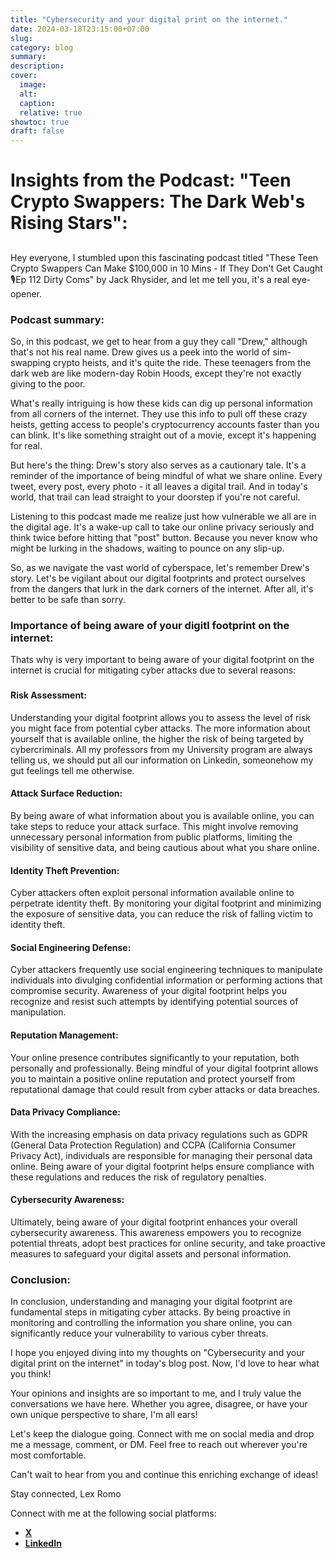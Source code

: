 ```yaml
---
title: "Cybersecurity and your digital print on the internet."
date: 2024-03-18T23:15:00+07:00
slug: 
category: blog 
summary:
description: 
cover:
  image:    
  alt:
  caption: 
  relative: true
showtoc: true
draft: false
---
```


# Insights from the Podcast: "Teen Crypto Swappers: The Dark Web's Rising Stars":
 
##
Hey everyone, I stumbled upon this fascinating podcast titled "These Teen Crypto Swappers Can Make $100,000 in 10 Mins - If They Don't Get Caught🎙Ep 112 Dirty Coms" by Jack Rhysider, and let me tell you, it's a real eye-opener.
### Podcast summary:
So, in this podcast, we get to hear from a guy they call "Drew," although that's not his real name. Drew gives us a peek into the world of sim-swapping crypto heists, and it's quite the ride. These teenagers from the dark web are like modern-day Robin Hoods, except they're not exactly giving to the poor.

What's really intriguing is how these kids can dig up personal information from all corners of the internet. They use this info to pull off these crazy heists, getting access to people's cryptocurrency accounts faster than you can blink. It's like something straight out of a movie, except it's happening for real.

But here's the thing: Drew's story also serves as a cautionary tale. It's a reminder of the importance of being mindful of what we share online. Every tweet, every post, every photo - it all leaves a digital trail. And in today's world, that trail can lead straight to your doorstep if you're not careful.

Listening to this podcast made me realize just how vulnerable we all are in the digital age. It's a wake-up call to take our online privacy seriously and think twice before hitting that "post" button. Because you never know who might be lurking in the shadows, waiting to pounce on any slip-up.

So, as we navigate the vast world of cyberspace, let's remember Drew's story. Let's be vigilant about our digital footprints and protect ourselves from the dangers that lurk in the dark corners of the internet. After all, it's better to be safe than sorry.
### Importance of being aware of your digitl footprint on the internet:
Thats why is very important to being aware of your digital footprint on the internet is crucial for mitigating cyber attacks due to several reasons:
###
#### Risk Assessment: 
Understanding your digital footprint allows you to assess the level of risk you might face from potential cyber attacks. The more information about yourself that is available online, the higher the risk of being targeted by cybercriminals. All my professors from my University program are always telling us, we should put all our information on Linkedin, someonehow my gut feelings tell me otherwise.  

#### Attack Surface Reduction: 
By being aware of what information about you is available online, you can take steps to reduce your attack surface. This might involve removing unnecessary personal information from public platforms, limiting the visibility of sensitive data, and being cautious about what you share online.

#### Identity Theft Prevention: 
Cyber attackers often exploit personal information available online to perpetrate identity theft. By monitoring your digital footprint and minimizing the exposure of sensitive data, you can reduce the risk of falling victim to identity theft.

#### Social Engineering Defense: 
Cyber attackers frequently use social engineering techniques to manipulate individuals into divulging confidential information or performing actions that compromise security. Awareness of your digital footprint helps you recognize and resist such attempts by identifying potential sources of manipulation.

#### Reputation Management: 
Your online presence contributes significantly to your reputation, both personally and professionally. Being mindful of your digital footprint allows you to maintain a positive online reputation and protect yourself from reputational damage that could result from cyber attacks or data breaches.

#### Data Privacy Compliance: 
With the increasing emphasis on data privacy regulations such as GDPR (General Data Protection Regulation) and CCPA (California Consumer Privacy Act), individuals are responsible for managing their personal data online. Being aware of your digital footprint helps ensure compliance with these regulations and reduces the risk of regulatory penalties.

#### Cybersecurity Awareness: 
Ultimately, being aware of your digital footprint enhances your overall cybersecurity awareness. This awareness empowers you to recognize potential threats, adopt best practices for online security, and take proactive measures to safeguard your digital assets and personal information.

### Conclusion:
In conclusion, understanding and managing your digital footprint are fundamental steps in mitigating cyber attacks. By being proactive in monitoring and controlling the information you share online, you can significantly reduce your vulnerability to various cyber threats.

I hope you enjoyed diving into my thoughts on "Cybersecurity and your digital print on the internet" in today's blog post. Now, I'd love to hear what you think!

Your opinions and insights are so important to me, and I truly value the conversations we have here. Whether you agree, disagree, or have your own unique perspective to share, I'm all ears!

Let's keep the dialogue going. Connect with me on social media and drop me a message, comment, or DM. Feel free to reach out wherever you're most comfortable.

Can't wait to hear from you and continue this enriching exchange of ideas!

Stay connected,
Lex Romo


Connect with me at the following social platforms:
- [**X**](https://twitter.com/lexromoo)
- [**LinkedIn**](https://www.linkedin.com/in/alex-romo-0b720a2a2/)

